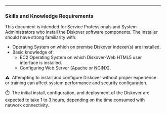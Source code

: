 ___
### Skills and Knowledge Requirements

This document is intended for Service Professionals and System Administrators who install the Diskover software components. The installer should have strong familiarity with:

- Operating System on which on premise Diskover indexer(s) are installed.
- Basic knowledge of:
	- EC2 Operating System on which Diskover-Web HTML5 user interface is installed.
	- Configuring Web Server (Apache or NGINX).

⚠️ &nbsp;Attempting to install and configure Diskover without proper experience or training can affect system performance and security configuration.

⏱️ &nbsp;The initial install, configuration, and deployment of the Diskover are expected to take 1 to 3 hours, depending on the time consumed with network connectivity.
